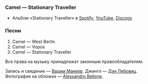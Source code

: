 ### Camel — Stationary Traveller

- Альбом «Stationary Traveller» в
	[Spotify](https://open.spotify.com/album/28FvEp3A5gCWrazp1UQXrH),
	[YouTube](https://www.youtube.com/watch?v=psaSKZD_0WI&list=PLFniGp4lTiODYIsimSSLUR7yatFsH_SxU),
	[Discogs](https://www.discogs.com/master/33666)

### Песни

1. Camel — West Berlin
2. Camel — Vopos
3. Camel — Stationary Traveller

Все права на музыку принадлежат законным правообладателям.

Запись и сведение — [Вадим Макеев](https://pepelsbey.dev/).
Джингл — [Дэн Лебовиц](https://www.youtube.com/channel/UC38A5qHrlc_Zgua7vL4b96w).
Фотография на обложке — [Alessandro Bellone](https://unsplash.com/photos/exRyBY3MbdI).
